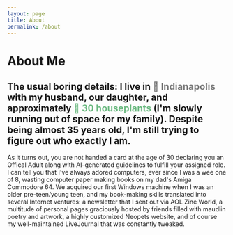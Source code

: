```yaml
---
layout: page
title: About
permalink: /about
---
```


# About Me

## The usual boring details: I live in <span style="color: #7A7A7A">🏁 Indianapolis</span> with my husband, our daughter, and approximately <span style="color: #6DBA82"> 🌵 30 houseplants</span> (I'm slowly running out of space for my family). Despite being almost 35 years old, I'm still trying to figure out who exactly I am.

As it turns out, you are not handed a card at the age of 30 declaring you an Offical Adult along with AI-generated guidelines to fulfill your assigned role. I can tell you that I've always adored computers, ever since I was a wee one of 8, wasting computer paper making books on my dad's Amiga Commodore 64. We acquired our first Windows machine when I was an older pre-teen/young teen, and my book-making skills translated into several Internet ventures: a newsletter that I sent out via AOL Zine World, a multitude of personal pages graciously hosted by friends filled with maudlin poetry and artwork, a highly customized Neopets website, and of course my well-maintained LiveJournal that was constantly tweaked.